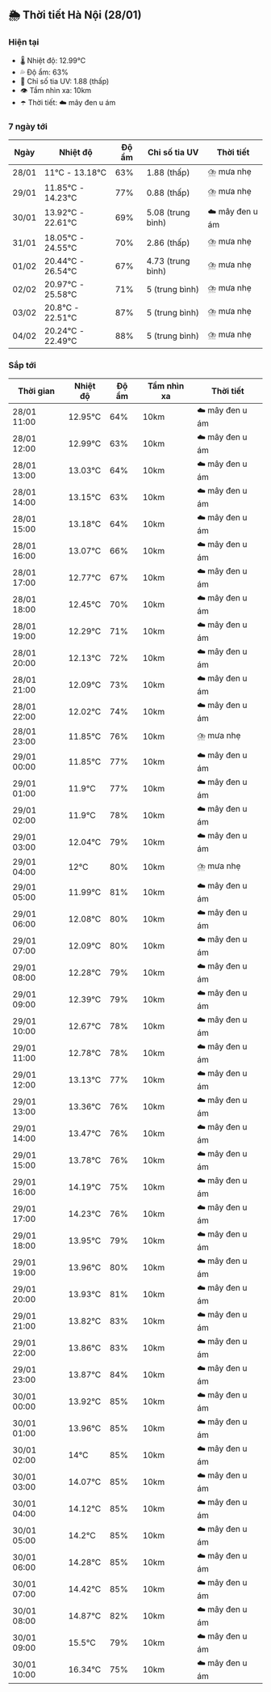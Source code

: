 ## 🌦️ Thời tiết Hà Nội (28/01)

### Hiện tại

- 🌡️ Nhiệt độ: 12.99℃
- 💦 Độ ẩm: 63%
- 🌟 Chỉ số tia UV: 1.88 (thấp)
- 👁️ Tầm nhìn xa: 10km
- ☂️ Thời tiết: ☁️ mây đen u ám

### 7 ngày tới

| Ngày | Nhiệt độ | Độ ẩm | Chỉ số tia UV | Thời tiết |
| --- | --- | --- | --- | --- |
| 28/01 | 11℃ - 13.18℃ | 63% | 1.88 (thấp) | ⛈️ mưa nhẹ |
| 29/01 | 11.85℃ - 14.23℃ | 77% | 0.88 (thấp) | ⛈️ mưa nhẹ |
| 30/01 | 13.92℃ - 22.61℃ | 69% | 5.08 (trung bình) | ☁️ mây đen u ám |
| 31/01 | 18.05℃ - 24.55℃ | 70% | 2.86 (thấp) | ⛈️ mưa nhẹ |
| 01/02 | 20.44℃ - 26.54℃ | 67% | 4.73 (trung bình) | ⛈️ mưa nhẹ |
| 02/02 | 20.97℃ - 25.58℃ | 71% | 5 (trung bình) | ⛈️ mưa nhẹ |
| 03/02 | 20.8℃ - 22.51℃ | 87% | 5 (trung bình) | ⛈️ mưa nhẹ |
| 04/02 | 20.24℃ - 22.49℃ | 88% | 5 (trung bình) | ⛈️ mưa nhẹ |

### Sắp tới

| Thời gian | Nhiệt độ | Độ ẩm | Tầm nhìn xa | Thời tiết |
| --- | --- | --- | --- | --- |
| 28/01 11:00 | 12.95℃ | 64% | 10km | ☁️ mây đen u ám |
| 28/01 12:00 | 12.99℃ | 63% | 10km | ☁️ mây đen u ám |
| 28/01 13:00 | 13.03℃ | 64% | 10km | ☁️ mây đen u ám |
| 28/01 14:00 | 13.15℃ | 63% | 10km | ☁️ mây đen u ám |
| 28/01 15:00 | 13.18℃ | 64% | 10km | ☁️ mây đen u ám |
| 28/01 16:00 | 13.07℃ | 66% | 10km | ☁️ mây đen u ám |
| 28/01 17:00 | 12.77℃ | 67% | 10km | ☁️ mây đen u ám |
| 28/01 18:00 | 12.45℃ | 70% | 10km | ☁️ mây đen u ám |
| 28/01 19:00 | 12.29℃ | 71% | 10km | ☁️ mây đen u ám |
| 28/01 20:00 | 12.13℃ | 72% | 10km | ☁️ mây đen u ám |
| 28/01 21:00 | 12.09℃ | 73% | 10km | ☁️ mây đen u ám |
| 28/01 22:00 | 12.02℃ | 74% | 10km | ☁️ mây đen u ám |
| 28/01 23:00 | 11.85℃ | 76% | 10km | ⛈️ mưa nhẹ |
| 29/01 00:00 | 11.85℃ | 77% | 10km | ☁️ mây đen u ám |
| 29/01 01:00 | 11.9℃ | 77% | 10km | ☁️ mây đen u ám |
| 29/01 02:00 | 11.9℃ | 78% | 10km | ☁️ mây đen u ám |
| 29/01 03:00 | 12.04℃ | 79% | 10km | ☁️ mây đen u ám |
| 29/01 04:00 | 12℃ | 80% | 10km | ⛈️ mưa nhẹ |
| 29/01 05:00 | 11.99℃ | 81% | 10km | ☁️ mây đen u ám |
| 29/01 06:00 | 12.08℃ | 80% | 10km | ☁️ mây đen u ám |
| 29/01 07:00 | 12.09℃ | 80% | 10km | ☁️ mây đen u ám |
| 29/01 08:00 | 12.28℃ | 79% | 10km | ☁️ mây đen u ám |
| 29/01 09:00 | 12.39℃ | 79% | 10km | ☁️ mây đen u ám |
| 29/01 10:00 | 12.67℃ | 78% | 10km | ☁️ mây đen u ám |
| 29/01 11:00 | 12.78℃ | 78% | 10km | ☁️ mây đen u ám |
| 29/01 12:00 | 13.13℃ | 77% | 10km | ☁️ mây đen u ám |
| 29/01 13:00 | 13.36℃ | 76% | 10km | ☁️ mây đen u ám |
| 29/01 14:00 | 13.47℃ | 76% | 10km | ☁️ mây đen u ám |
| 29/01 15:00 | 13.78℃ | 76% | 10km | ☁️ mây đen u ám |
| 29/01 16:00 | 14.19℃ | 75% | 10km | ☁️ mây đen u ám |
| 29/01 17:00 | 14.23℃ | 76% | 10km | ☁️ mây đen u ám |
| 29/01 18:00 | 13.95℃ | 79% | 10km | ☁️ mây đen u ám |
| 29/01 19:00 | 13.96℃ | 80% | 10km | ☁️ mây đen u ám |
| 29/01 20:00 | 13.93℃ | 81% | 10km | ☁️ mây đen u ám |
| 29/01 21:00 | 13.82℃ | 83% | 10km | ☁️ mây đen u ám |
| 29/01 22:00 | 13.86℃ | 83% | 10km | ☁️ mây đen u ám |
| 29/01 23:00 | 13.87℃ | 84% | 10km | ☁️ mây đen u ám |
| 30/01 00:00 | 13.92℃ | 85% | 10km | ☁️ mây đen u ám |
| 30/01 01:00 | 13.96℃ | 85% | 10km | ☁️ mây đen u ám |
| 30/01 02:00 | 14℃ | 85% | 10km | ☁️ mây đen u ám |
| 30/01 03:00 | 14.07℃ | 85% | 10km | ☁️ mây đen u ám |
| 30/01 04:00 | 14.12℃ | 85% | 10km | ☁️ mây đen u ám |
| 30/01 05:00 | 14.2℃ | 85% | 10km | ☁️ mây đen u ám |
| 30/01 06:00 | 14.28℃ | 85% | 10km | ☁️ mây đen u ám |
| 30/01 07:00 | 14.42℃ | 85% | 10km | ☁️ mây đen u ám |
| 30/01 08:00 | 14.87℃ | 82% | 10km | ☁️ mây đen u ám |
| 30/01 09:00 | 15.5℃ | 79% | 10km | ☁️ mây đen u ám |
| 30/01 10:00 | 16.34℃ | 75% | 10km | ☁️ mây đen u ám |
